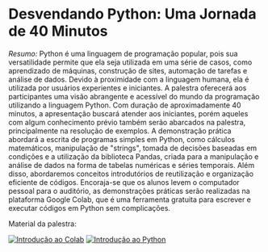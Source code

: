 # Desvendando Python: Uma Jornada de 40 Minutos

*Resumo:* Python é uma linguagem de programação popular, pois sua versatilidade permite que ela seja utilizada em uma série de casos, como aprendizado de máquinas, construção de sites, automação de tarefas e análise de dados. Devido à proximidade com a linguagem humana, ela é utilizada por usuários experientes e iniciantes. A palestra oferecerá aos participantes uma visão abrangente e acessível do mundo da programação utilizando a linguagem Python. Com duração de aproximadamente 40 minutos, a apresentação buscará atender aos iniciantes, porém aqueles com algum conhecimento prévio também serão abarcados  na palestra, principalmente na resolução de exemplos. A demonstração prática abordará a escrita de programas simples em Python, como cálculos matemáticos, manipulação de "strings", tomada de decisões baseadas em condições e a utilização da biblioteca Pandas, criada para a manipulação e análise de dados na forma de tabelas numéricas e séries temporais. Além disso, abordaremos conceitos introdutórios de reutilização e organização eficiente de códigos. Encoraja-se que os alunos levem o computador pessoal para o auditório, as demonstrações práticas serão realizadas na plataforma Google Colab, que é uma ferramenta gratuita para escrever e executar códigos em Python sem complicações.

Material da palestra:

<a href="https://colab.research.google.com/drive/1Y_HGCyiJWQ2Dyl-rtZqwqSNBozyN87BA?usp=sharing" target="_parent"><img src="https://colab.research.google.com/assets/colab-badge.svg" alt="Introdução ao Colab"/></a>
<a href="https://colab.research.google.com/drive/1SEMppCCf4vN1NVXEUUN_6oqihktSG9nz?usp=sharing" target="_parent"><img src="https://colab.research.google.com/assets/colab-badge.svg" alt="Introdução ao Python"/></a>
